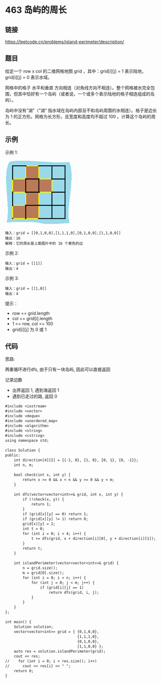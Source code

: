 # 463 岛屿的周长
## 链接
https://leetcode.cn/problems/island-perimeter/description/

## 题目 
给定一个 row x col 的二维网格地图 grid ，其中：grid[i][j] = 1 表示陆地， grid[i][j] = 0 表示水域。

网格中的格子 水平和垂直 方向相连（对角线方向不相连）。整个网格被水完全包围，但其中恰好有一个岛屿（或者说，一个或多个表示陆地的格子相连组成的岛屿）。

岛屿中没有“湖”（“湖” 指水域在岛屿内部且不和岛屿周围的水相连）。格子是边长为 1 的正方形。网格为长方形，且宽度和高度均不超过 100 。计算这个岛屿的周长。

## 示例
示例 1:

![](img/3example1.png)
```
输入：grid = [[0,1,0,0],[1,1,1,0],[0,1,0,0],[1,1,0,0]]
输出：16
解释：它的周长是上面图片中的 16 个黄色的边
```
示例 2:
```
输入：grid = [[1]]
输出：4
```
示例 3:
```
输入：grid = [[1,0]]
输出：4
```

提示：

- row == grid.length
- col == grid[i].length
- 1 <= row, col <= 100
- grid[i][j] 为 0 或 1

## 代码
思路:

两重循环进行dfs, 由于只有一块岛屿, 因此可以直接返回

记录边数
- 出界返回 1, 遇到海返回 1
- 遇到已走过的路, 返回 0

```
#include <iostream>
#include <vector>
#include <deque>
#include <unordered_map>
#include <algorithm>
#include <string>
#include <cstring>
using namespace std;

class Solution {
public:
    int direction[4][2] = {{-1, 0}, {1, 0}, {0, 1}, {0, -1}};
    int n, m;
    
    bool check(int x, int y) {
        return x >= 0 && x < n && y >= 0 && y < m;
    }
    
    int dfs(vector<vector<int>>& grid, int x, int y) {
        if (!check(x, y)) {
            return 1;
        }
        if (grid[x][y] == 0) return 1;
        if (grid[x][y] != 1) return 0;
        grid[x][y] = 2;
        int t = 0;
        for (int i = 0; i < 4; i++) {
            t += dfs(grid, x + direction[i][0], y + direction[i][1]);
        }
        return t;
    }
    
    int islandPerimeter(vector<vector<int>>& grid) {
        n = grid.size();
        m = grid[0].size();
        for (int i = 0; i < n; i++) {
            for (int j = 0; j < m; j++) {
                if (grid[i][j] == 1)
                    return dfs(grid, i, j);
            }
        }
    }
};

int main() {
    Solution solution;
    vector<vector<int>> grid = { {0,1,0,0},
                                 {1,1,1,0},
                                 {0,1,0,0},
                                 {1,1,0,0} };
    auto res = solution.islandPerimeter(grid);
    cout << res;
//    for (int i = 0; i < res.size(); i++)
//      cout << res[i] << " ";
    return 0;
}

```